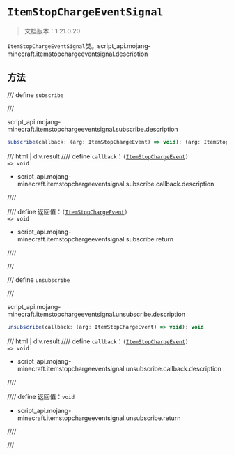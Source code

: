# `ItemStopChargeEventSignal`

> 文档版本：1.21.0.20

`ItemStopChargeEventSignal`类。script_api.mojang-minecraft.itemstopchargeeventsignal.description

## 方法

/// define
`subscribe`


///

script_api.mojang-minecraft.itemstopchargeeventsignal.subscribe.description

```js
subscribe(callback: (arg: ItemStopChargeEvent) => void): (arg: ItemStopChargeEvent) => void
```

/// html | div.result
//// define
`callback`：<code>(<a href="../itemstopchargeevent/">ItemStopChargeEvent</a>) =&gt; void</code>

- script_api.mojang-minecraft.itemstopchargeeventsignal.subscribe.callback.description


////

//// define
返回值：<code>(<a href="../itemstopchargeevent/">ItemStopChargeEvent</a>) =&gt; void</code>

- script_api.mojang-minecraft.itemstopchargeeventsignal.subscribe.return


////

///


/// define
`unsubscribe`


///

script_api.mojang-minecraft.itemstopchargeeventsignal.unsubscribe.description

```js
unsubscribe(callback: (arg: ItemStopChargeEvent) => void): void
```

/// html | div.result
//// define
`callback`：<code>(<a href="../itemstopchargeevent/">ItemStopChargeEvent</a>) =&gt; void</code>

- script_api.mojang-minecraft.itemstopchargeeventsignal.unsubscribe.callback.description


////

//// define
返回值：`void`

- script_api.mojang-minecraft.itemstopchargeeventsignal.unsubscribe.return


////

///

